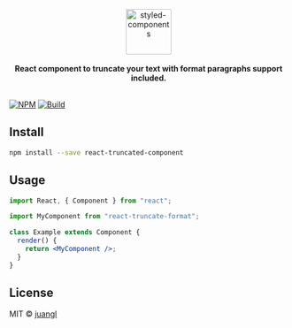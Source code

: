 <div align="center">
  <a href="https://juangl.github.io/react-truncated-component/">
    <img alt="styled-components" src="https://juangl.github.io/react-truncated-component/static/media/logo.daaa9134.png" height="82px" />
  </a>
</div>

<br />

<div align="center">
  <strong>React component to truncate your text with format paragraphs support included.</strong>
  <br />
  <br />
</div>

[![NPM](https://img.shields.io/npm/v/react-truncated-component.svg)](https://www.npmjs.com/package/react-truncated-component) [![Build](https://travis-ci.com/juangl/react-truncated-component.svg?branch=master)](https://travis-ci.com/juangl/react-truncated-component)

## Install

```bash
npm install --save react-truncated-component
```

## Usage

```jsx
import React, { Component } from "react";

import MyComponent from "react-truncate-format";

class Example extends Component {
  render() {
    return <MyComponent />;
  }
}
```

## License

MIT © [juangl](https://github.com/juangl)
